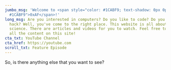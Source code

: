 ```yaml
---
jumbo_msg: 'Welcome to <span style="color: #1CABF9; text-shadow: 0px 0px 10px
  #1CABF9">0xAF</span>!'
long_msg: Are you interested in computers? Do you like to code? Do you like to
  hack? Well, you've come to the right place. This website is all about computer
  science. There are articles and videos for you to watch. Feel free to browse
  all the content on this site!
cta_txt: YouTube Channel
cta_href: https://youtube.com
scroll_txt: Feature Episode
---
```

<Greeting
    :jumbo_msg="jumbo_msg"
    :long_msg="long_msg"
    :cta_txt="cta_txt"
    :cta_href="cta_href"
    :scroll_txt="scroll_txt"></Greeting>



So, is there anything else that you want to see?